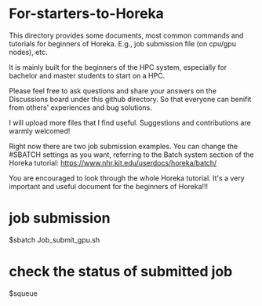 # For-starters-to-Horeka
This directory provides some documents, most common commands and tutorials for beginners of Horeka. E.g., job submission file (on cpu/gpu nodes), etc. 

It is mainly built for the beginners of the HPC system, especially for bachelor and master students to start on a HPC.

Please feel free to ask questions and share your answers on the Discussions board under this github directory. So that everyone can benifit from others' experiences and bug solutions.

I will upload more files that I find useful. Suggestions and contributions are warmly welcomed!

Right now there are two job submission examples. You can change the #SBATCH settings as you want, referring to the Batch system section of the Horeka tutorial:
https://www.nhr.kit.edu/userdocs/horeka/batch/

You are encouraged to look through the whole Horeka tutorial. It's a very important and useful document for the beginners of Horeka!!!

# job submission
$sbatch Job_submit_gpu.sh

# check the status of submitted job
$squeue
